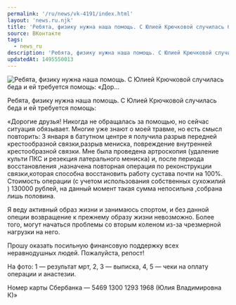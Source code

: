 ```yaml
---
permalink: '/ru/news/vk-4191/index.html'
layout: 'news.ru.njk'
title: 'Ребята, физику нужна наша помощь. С Юлией Крючковой случилась беда и ей требуется помощь:  «Дор'
source: ВКонтакте
tags:
  - news_ru
description: 'Ребята, физику нужна наша помощь. С Юлией Крючковой случилась беда и ей требуется помощь:  «Дор…'
updatedAt: 1495550013
---
```

![Ребята, физику нужна наша помощь. С Юлией Крючковой случилась беда и ей требуется помощь:  «Дор…](https://sun9-54.userapi.com/impf/c638821/v638821484/48071/D1jzS4cqJRY.jpg?size=448x604&quality=96&proxy=1&sign=66c9331d5febcf3babb66e757d288af4&c_uniq_tag=gQkHHpKdSvkiRbo8j4JnjHkuh2LypVZ4k5W-1n0x4SM&type=album)

Ребята, физику нужна наша помощь. С Юлией Крючковой случилась беда и ей требуется помощь:

«Дорогие друзья! Никогда не обращалась за помощью, но сейчас ситуация обязывает. Многие уже знают о моей травме, но есть смысл повторить: 3 января в батутном центре я получила разрыв передней крестообразной связки,разрыв мениска, повреждение внутренней крестообразной связки. Мне была проведена артроскопия (удаление культи ПКС и резекция латерального мениска) и, после периода восстановления ,назначена повторная операция по реконструкции связки,которая способна восстановить работу сустава почти на 100%. Стоимость операции (с учетом использования собственных сухожилий ) 130000 рублей, на данный момент такая сумма непосильна ,собрана лишь половина.

Я веду активный образ жизни и занимаюсь спортом, и без данной опеции возвращение к прежнему образу жизни невозможно. Более того, могут начаться проблемы со вторым коленом из-за чрезмерной нагрузки на него.

Прошу оказать посильную финансовую поддержку всех неравнодушных людей. Пожалуйста, репост!

На фото:
1 — результат мрт,
2, 3 — выписка,
4, 5 — чеки на оплату операции и анастезии.

Номер карты Сбербанка — 5469 1300 1293 1968 (Юлия Владимировна К)»
